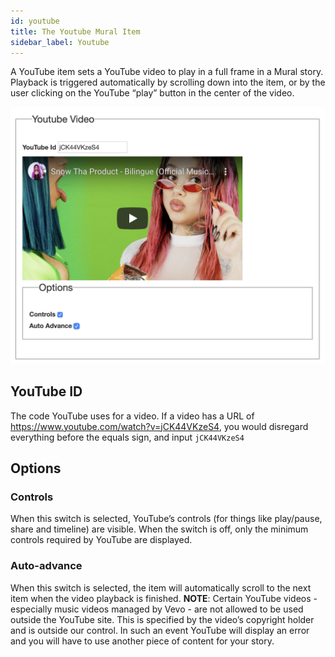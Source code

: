 ```yaml
---
id: youtube
title: The Youtube Mural Item
sidebar_label: Youtube
---
```


A YouTube item sets a YouTube video to play in a full frame in a Mural story. Playback is triggered automatically by scrolling down into the item, or by the user clicking on the YouTube “play” button in the center of the video.

![alt text](assets/youtube_editor.png "Mural's Youtube item")

## YouTube ID

The code YouTube uses for a video. If a video has a URL of https://www.youtube.com/watch?v=jCK44VKzeS4, you would disregard everything before the equals sign, and input `jCK44VKzeS4`

## Options

### Controls

When this switch is selected, YouTube’s controls (for things like play/pause, share and timeline) are visible. When the switch is off, only the minimum controls required by YouTube are displayed.

### Auto-advance

When this switch is selected, the item will automatically scroll to the next item when the video playback is finished.
**NOTE**: Certain YouTube videos - especially music videos managed by Vevo - are not allowed to be used outside the YouTube site. This is specified by the video’s copyright holder and is outside our control. In such an event YouTube will display an error and you will have to use another piece of content for your story.
